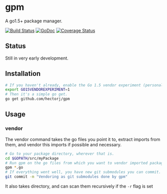 # gpm
A go1.5+ package manager.

[![Build Status](https://travis-ci.org/hectorj/gpm.svg?branch=master)](https://travis-ci.org/hectorj/gpm) [![GoDoc](https://godoc.org/github.com/hectorj/gpm?status.svg)](https://godoc.org/github.com/hectorj/gpm/) [![Coverage Status](https://coveralls.io/repos/hectorj/gpm/badge.svg?branch=master)](https://coveralls.io/r/hectorj/gpm?branch=master)

## Status

Still in very early development.

## Installation

```bash
# If you haven't already, enable the Go 1.5 vendor experiment (personally that line is in my ~/.bashrc).
export GO15VENDOREXPERIMENT=1
# Then it's a simple go get.
go get github.com/hectorj/gpm
```

## Usage

### vendor

The vendor command takes the go files you point it to, extract imports from them, and vendor this imports if possible and necessary.

```bash
# Go to your package directory, wherever that is.
cd $GOPATH/src/myPackage
# Run gpm on the go files from which you want to vendor imported packages.
gpm *.go
# If everything went well, you have new git submodules you can commit.
git commit -m "Vendoring as git submodules done by gpm"
```

It also takes directory, and can scan them recursively if the `-r` flag is set